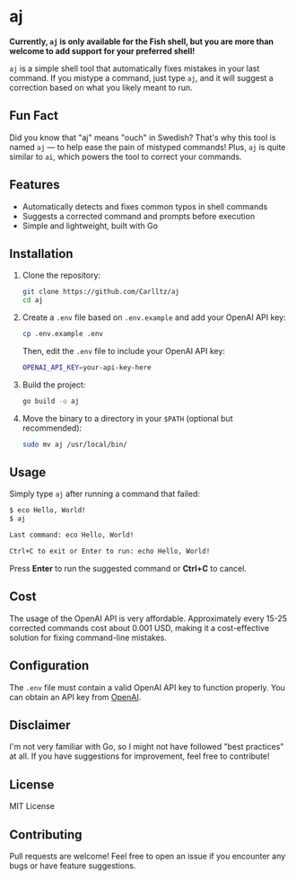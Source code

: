# aj

**Currently, `aj` is only available for the Fish shell, but you are more than welcome to add support for your preferred shell!**

`aj` is a simple shell tool that automatically fixes mistakes in your last command. If you mistype a command, just type `aj`, and it will suggest a correction based on what you likely meant to run.

## Fun Fact

Did you know that "aj" means "ouch" in Swedish? That's why this tool is named `aj` — to help ease the pain of mistyped commands! Plus, `aj` is quite similar to `ai`, which powers the tool to correct your commands.

## Features

-   Automatically detects and fixes common typos in shell commands
-   Suggests a corrected command and prompts before execution
-   Simple and lightweight, built with Go

## Installation

1. Clone the repository:

    ```sh
    git clone https://github.com/Carlltz/aj
    cd aj
    ```

2. Create a `.env` file based on `.env.example` and add your OpenAI API key:

    ```sh
    cp .env.example .env
    ```

    Then, edit the `.env` file to include your OpenAI API key:

    ```sh
    OPENAI_API_KEY=your-api-key-here
    ```

3. Build the project:

    ```sh
    go build -o aj
    ```

4. Move the binary to a directory in your `$PATH` (optional but recommended):

    ```sh
    sudo mv aj /usr/local/bin/
    ```

## Usage

Simply type `aj` after running a command that failed:

```sh
$ eco Hello, World!
$ aj

Last command: eco Hello, World!

Ctrl+C to exit or Enter to run: echo Hello, World!
```

Press **Enter** to run the suggested command or **Ctrl+C** to cancel.

## Cost

The usage of the OpenAI API is very affordable. Approximately every 15-25 corrected commands cost about 0.001 USD, making it a cost-effective solution for fixing command-line mistakes.

## Configuration

The `.env` file must contain a valid OpenAI API key to function properly. You can obtain an API key from [OpenAI](https://openai.com/api/).

## Disclaimer

I'm not very familiar with Go, so I might not have followed "best practices" at all. If you have suggestions for improvement, feel free to contribute!

## License

MIT License

## Contributing

Pull requests are welcome! Feel free to open an issue if you encounter any bugs or have feature suggestions.
